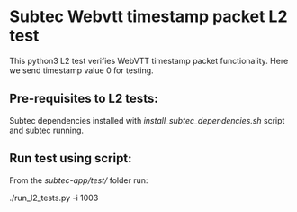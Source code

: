 # Subtec Webvtt timestamp packet L2 test

This python3 L2 test verifies WebVTT timestamp packet functionality. Here we send timestamp value 0 for testing.

## Pre-requisites to L2 tests:

Subtec dependencies installed with *install_subtec_dependencies.sh* script
and subtec running.

## Run test using script:

From the *subtec-app/test/* folder run:

./run_l2_tests.py -i 1003